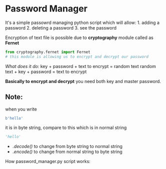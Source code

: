 # Password Manager 

It's a simple passowrd managing python script which will allow:
    1. adding a password
    2. deleting a password
    3. see the password 

Encryption of text file is possible due to **cryptography** module called as **Fernet**
```python
from cryptography.fernet import Fernet
# this module is allowing us to encrypt and decrypt our password
```

*What does it do:*
key + password + text to encrypt = random text
random text + key + password = text to encrypt

**Basically to encrypt and decrypt** you need both key and master password.

## Note:
when you write 
```python
b'hello'
```
it is in byte string, compare to this which is in normal string
```python
'hello'
```
- *.decode()* to change from byte string to normal string
- *.encode()* to change from normal string to byte string
  
How password_manager.py script works:



